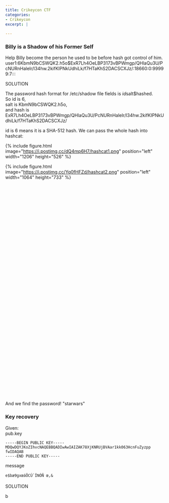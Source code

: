 ```yaml
---
title: Crikeycon CTF
categories:
- Crikeycon
excerpt: |
  
---
```




### Billy is a Shadow of his Former Self

Help Billy become the person he used to be before hash got control of him.
user1:$6$KbmN9bCSWQK2.h5o$ExR7Lh4OeLBP3173vBPWmgp/QHlaQu3U/PcNURnHalelr/l34hw.2kifKIPNkUdhiLk/f7HTaKhS2DACSCXJz/:18660:0:99999:7:::

SOLUTION

The password hash format for /etc/shadow file fields is $id$salt$hashed. <br>
So id is 6, <br>
salt is KbmN9bCSWQK2.h5o, <br>
and hash is ExR7Lh4OeLBP3173vBPWmgp/QHlaQu3U/PcNURnHalelr/l34hw.2kifKIPNkUdhiLk/f7HTaKhS2DACSCXJz/

id is 6 means it is a SHA-512 hash. We can pass the whole hash into hashcat:

{% include figure.html image="https://i.postimg.cc/dQ4mp6H7/hashcat1.png" position="left" width="1206" height="526" %}

{% include figure.html image="https://i.postimg.cc/Yq0fHFZd/hashcat2.png" position="left" width="1064" height="733" %}


<br><br><br><br><br><br><br><br><br><br><br><br><br><br><br><br><br><br><br><br><br><br><br><br><br><br><br><br><br><br><br><br><br><br><br><br><br><br><br><br>
And we find the password! "starwars"

### Key recovery
Given: <br>
pub.key 
```
-----BEGIN PUBLIC KEY-----
MDQwDQYJKoZIhvcNAQEBBQADIwAwIAIZAK78XjKNRUjBVAar1kk063HcnFuZyzpp
fwIDAQAB
-----END PUBLIC KEY-----
```

message
```
e$bæ9gxœáÔCÚ`ÎNÒÑ œ,&
```

SOLUTION

b
